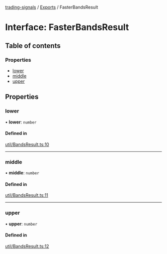 [trading-signals](../README.md) / [Exports](../modules.md) / FasterBandsResult

# Interface: FasterBandsResult

## Table of contents

### Properties

- [lower](FasterBandsResult.md#lower)
- [middle](FasterBandsResult.md#middle)
- [upper](FasterBandsResult.md#upper)

## Properties

### lower

• **lower**: `number`

#### Defined in

[util/BandsResult.ts:10](https://github.com/bennycode/trading-signals/blob/95cb489/src/util/BandsResult.ts#L10)

---

### middle

• **middle**: `number`

#### Defined in

[util/BandsResult.ts:11](https://github.com/bennycode/trading-signals/blob/95cb489/src/util/BandsResult.ts#L11)

---

### upper

• **upper**: `number`

#### Defined in

[util/BandsResult.ts:12](https://github.com/bennycode/trading-signals/blob/95cb489/src/util/BandsResult.ts#L12)
